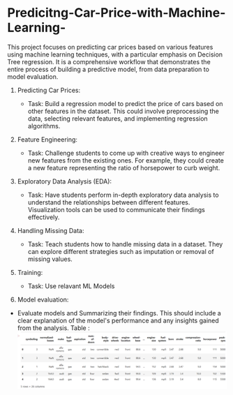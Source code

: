 # Predicitng-Car-Price-with-Machine-Learning-
This project focuses on predicting car prices based on various features using machine learning techniques, with a particular emphasis on Decision Tree regression. It is a comprehensive workflow that demonstrates the entire process of building a predictive model, from data preparation to model evaluation.

1. Predicting Car Prices:
   - Task: Build a regression model to predict the price of cars based on other features in the dataset. This could involve preprocessing the data, selecting relevant features, and implementing regression algorithms.

2. Feature Engineering:
   - Task: Challenge students to come up with creative ways to engineer new features from the existing ones. For example, they could create a new feature representing the ratio of horsepower to curb weight.

3. Exploratory Data Analysis (EDA):
   - Task: Have students perform in-depth exploratory data analysis to understand the relationships between different features. Visualization tools can be used to communicate their findings effectively.

4. Handling Missing Data:
   - Task: Teach students how to handle missing data in a dataset. They can explore different strategies such as imputation or removal of missing values.

5. Training:
   - Task: Use relavant ML Models

6. Model evaluation:
- Evaluate models and Summarizing their findings. This should include a clear explanation of the model's performance and any insights gained from the analysis.
  Table :
  ![image alt](https://github.com/irfanulkabirhira/Predicitng-Car-Price-with-Machine-Learning-/blob/d7878178d72bbfb427137c3fc96237b4cf049f59/Table.png)


  
